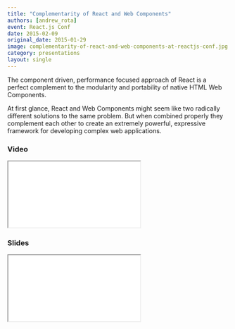 ```yaml
---
title: "Complementarity of React and Web Components"
authors: [andrew_rota]
event: React.js Conf
date: 2015-02-09
original_date: 2015-01-29
image: complementarity-of-react-and-web-components-at-reactjs-conf.jpg
category: presentations
layout: single
---
```


The component driven, performance focused approach of React is a perfect
complement to the modularity and portability of native HTML Web Components.

<!-- Excerpt -->

At first glance, React and Web Components might seem like two radically
different solutions to the same problem. But when combined properly they
complement each other to create an extremely powerful, expressive framework
for developing complex web applications.

### Video

<div class="iframe-wrap">
    <iframe src="//www.youtube.com/embed/g0TD0efcwVg" itemprop="video"></iframe>
</div>

### Slides

<div class="iframe-wrap">
    <iframe src="//www.slideshare.net/slideshow/embed_code/44052293"></iframe>
</div>

